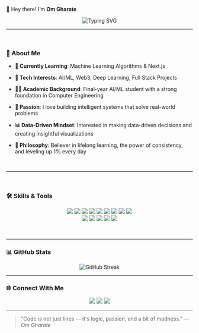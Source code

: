 👋  Hey there! 
I’m **Om Gharate**

<p align="center">
  <a >
    <img src="https://readme-typing-svg.herokuapp.com?font=Bungee+Spice&size=25&pause=1000&color=786CF7&center=true&random=true&width=500&lines=AI%2FML+Engineer;Tech+Enthusiast;Data+Analyst;Full+Stack+Developer" alt="Typing SVG" />
  </a>
</p>

---
<br>

### 🚀 About Me

- **🎯 Currently Learning**: Machine Learning Algorithms & Next.js
  
- **🤖 Tech Interests**: AI/ML, Web3, Deep Learning, Full Stack Projects  
- **👨‍💻 Academic Background**: Final-year AI/ML student with a strong foundation in Computer Engineering  
- **🧠 Passion**: I love building intelligent systems that solve real-world problems  
- **📊 Data-Driven Mindset**: Interested in making data-driven decisions and creating insightful visualizations  
- **🔁 Philosophy**: Believer in lifelong learning, the power of consistency, and leveling up 1% every day

<br>

---

<br>

### 🛠️ Skills & Tools

<p align="center">
  <img src="https://img.shields.io/badge/Python-3670A0?style=for-the-badge&logo=python&logoColor=ffdd54"/>
  <img src="https://img.shields.io/badge/TensorFlow-%23FF6F00.svg?style=for-the-badge&logo=TensorFlow&logoColor=white"/>
  <img src="https://img.shields.io/badge/Keras-%23D00000.svg?style=for-the-badge&logo=Keras&logoColor=white"/>
  <img src="https://img.shields.io/badge/scikit--learn-%23F7931E.svg?style=for-the-badge&logo=scikit-learn&logoColor=white"/>
  <img src="https://img.shields.io/badge/PyTorch-%23EE4C2C.svg?style=for-the-badge&logo=PyTorch&logoColor=white"/>
  <img src="https://img.shields.io/badge/pandas-%23150458.svg?style=for-the-badge&logo=pandas&logoColor=white"/>
  <img src="https://img.shields.io/badge/numpy-%23013243.svg?style=for-the-badge&logo=numpy&logoColor=white"/>
  <img src="https://img.shields.io/badge/Matplotlib-%23ffffff.svg?style=for-the-badge&logo=Matplotlib&logoColor=black"/>
  <img src="https://img.shields.io/badge/Git-F05032?style=for-the-badge&logo=git&logoColor=white"/>
  <br/>
  <img src="https://img.shields.io/badge/javascript-%23323330.svg?style=for-the-badge&logo=javascript&logoColor=%23F7DF1E"/>
  <img src="https://img.shields.io/badge/typescript-%23007ACC.svg?style=for-the-badge&logo=typescript&logoColor=white"/>
  <img src="https://img.shields.io/badge/php-%23777BB4.svg?style=for-the-badge&logo=php&logoColor=white"/>
  <img src="https://img.shields.io/badge/HTML5-E34F26?style=for-the-badge&logo=html5&logoColor=white"/>
  <img src="https://img.shields.io/badge/CSS3-1572B6?style=for-the-badge&logo=css3&logoColor=white"/>
</p>

<br>

---


### 📊 GitHub Stats

<p align="center">
  <a>
    <img src="https://streak-stats.demolab.com?user=Omg018&theme=dark&hide_border=true&date_format=j%20M%5B%20Y%5D&exclude_days=Mon%2CTue%2CWed" alt="GitHub Streak" />
  </a>
</p>

---


### 🌐 Connect With Me

<p align="center" >
  <a target="_blank" href="https://www.linkedin.com/in/om-gharate/"><img src="https://img.shields.io/badge/LinkedIn-0A66C2?style=for-the-badge&logo=linkedin&logoColor=white"/></a>
  <a target="_blank" href="https://x.com/BecoderWithMe"><img src="https://img.shields.io/badge/X-%23000000.svg?style=for-the-badge&logo=X&logoColor=white"/></a>
  <a target="_blank" href="mailto:gharateom18@gmail.com"><img src="https://img.shields.io/badge/Email-D14836?style=for-the-badge&logo=gmail&logoColor=white"/></a>
</p>

---

> "Code is not just lines — it's logic, passion, and a bit of madness." — *Om Gharate*

